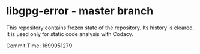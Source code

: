 # libgpg-error - master branch

This repository contains frozen state of the repository.
Its history is cleared. It is used only for static code
analysis with Codacy.

Commit Time: 1699951279